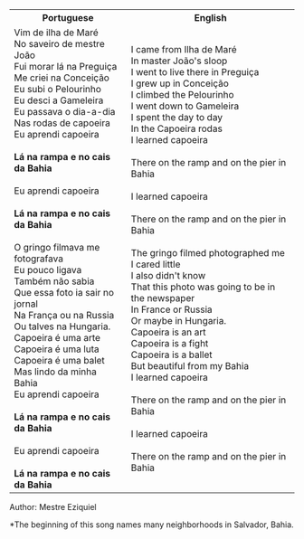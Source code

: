 <table class="capoeira-table">
    <tr class="header-row">
        <th>Portuguese</th>
        <th>English</th>
    </tr>
    <tr>
        <td>Vim de ilha de Maré<br>No saveiro de mestre João<br>Fui morar lá na Preguiça<br>Me criei na Conceição<br>Eu subi o Pelourinho<br>Eu desci a Gameleira<br>Eu passava o dia-a-dia<br>Nas rodas de capoeira<br>Eu aprendi capoeira<br><br><strong>Lá na rampa e no cais da Bahia</strong><br><br>Eu aprendi capoeira<br><br><strong>Lá na rampa e no cais da Bahia</strong><br><br>O gringo filmava me fotografava<br>Eu pouco ligava<br>Também não sabia<br>Que essa foto ia sair no jornal<br>Na França ou na Russia<br>Ou talves na Hungaria.<br>Capoeira é uma arte<br>Capoeira é uma luta<br>Capoeira é uma balet<br>Mas lindo da minha Bahia<br>Eu aprendi capoeira<br><br><strong>Lá na rampa e no cais da Bahia</strong><br><br>Eu aprendi capoeira<br><br><strong>Lá na rampa e no cais da Bahia</strong></td>
        <td>I came from Ilha de Maré<br>In master João's sloop<br>I went to live there in Preguiça<br>I grew up in Conceição<br>I climbed the Pelourinho<br>I went down to Gameleira<br>I spent the day to day<br>In the Capoeira rodas<br>I learned capoeira<br><br>There on the ramp and on the pier in Bahia<br><br>I learned capoeira<br><br>There on the ramp and on the pier in Bahia<br><br>The gringo filmed photographed me<br>I cared little<br>I also didn't know<br>That this photo was going to be in the newspaper<br>In France or Russia<br>Or maybe in Hungaria.<br>Capoeira is an art<br>Capoeira is a fight<br>Capoeira is a ballet<br>But beautiful from my Bahia<br>I learned capoeira<br><br>There on the ramp and on the pier in Bahia<br><br>I learned capoeira<br><br>There on the ramp and on the pier in Bahia</td>
    </tr>
</table>

<figcaption>
Author: Mestre Eziquiel
</figcaption>

*The beginning of this song names many neighborhoods in Salvador, Bahia.